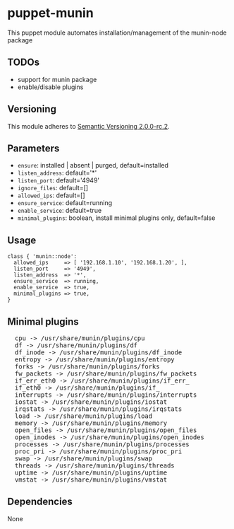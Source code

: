 # puppet-munin

This puppet module automates installation/management of the munin-node package

## TODOs
  * support for munin package
  * enable/disable plugins

## Versioning

This module adheres to [Semantic Versioning 2.0.0-rc.2](http://semver.org/).

## Parameters
  * `ensure`: installed | absent | purged, default=installed
  * `listen_address`: default='*'
  * `listen_port`:    default='4949'
  * `ignore_files`:   default=[]
  * `allowed_ips`:    default=[]
  * `ensure_service`: default=running
  * `enable_service`: default=true
  * `minimal_plugins`: boolean, install minimal plugins only, default=false

## Usage

    class { 'munin::node':
      allowed_ips     => [ '192.168.1.10', '192.168.1.20', ],
      listen_port     => '4949',
      listen_address  => '*',
      ensure_service  => running,
      enable_service  => true,
      minimal_plugins => true, 
    }

## Minimal plugins

<pre>
  cpu -> /usr/share/munin/plugins/cpu
  df -> /usr/share/munin/plugins/df
  df_inode -> /usr/share/munin/plugins/df_inode
  entropy -> /usr/share/munin/plugins/entropy
  forks -> /usr/share/munin/plugins/forks
  fw_packets -> /usr/share/munin/plugins/fw_packets
  if_err_eth0 -> /usr/share/munin/plugins/if_err_
  if_eth0 -> /usr/share/munin/plugins/if_
  interrupts -> /usr/share/munin/plugins/interrupts
  iostat -> /usr/share/munin/plugins/iostat
  irqstats -> /usr/share/munin/plugins/irqstats
  load -> /usr/share/munin/plugins/load
  memory -> /usr/share/munin/plugins/memory
  open_files -> /usr/share/munin/plugins/open_files
  open_inodes -> /usr/share/munin/plugins/open_inodes
  processes -> /usr/share/munin/plugins/processes
  proc_pri -> /usr/share/munin/plugins/proc_pri
  swap -> /usr/share/munin/plugins/swap
  threads -> /usr/share/munin/plugins/threads
  uptime -> /usr/share/munin/plugins/uptime
  vmstat -> /usr/share/munin/plugins/vmstat
</pre>

## Dependencies

None
